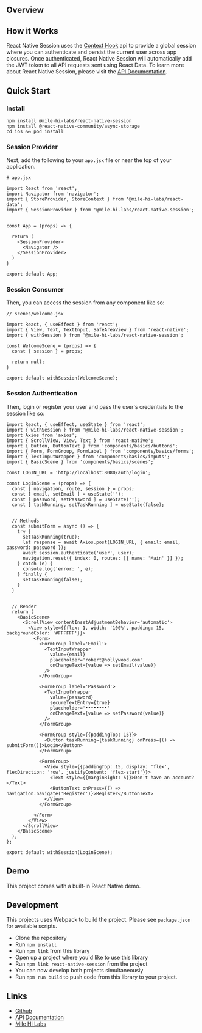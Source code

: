 ## Overview


## How it Works
React Native Session uses the [Context Hook](https://reactjs.org/docs/context.html) api to provide a global session where you can authenticate and persist the current user across app closures. Once authenticated, React Native Session will automatically add the JWT token to all API requests sent using React Data. To learn more about React Native Session, please visit the [API Documentation](https://app.gitbook.com/@mile-hi-labs/s/react-native-session/).


## Quick Start


### Install
```
npm install @mile-hi-labs/react-native-session
npm install @react-native-community/async-storage
cd ios && pod install
```

### Session Provider
Next, add the following to your `app.jsx` file or near the top of your application.

```
# app.jsx

import React from 'react';
import Navigator from 'navigator';
import { StoreProvider, StoreContext } from '@mile-hi-labs/react-data';
import { SessionProvider } from '@mile-hi-labs/react-native-session';


const App = (props) => {

  return (
    <SessionProvider>
      <Navigator />
    </SessionProvider>
  )
}

export default App;
```

### Session Consumer
Then, you can access the session from any component like so:

```
// scenes/welcome.jsx

import React, { useEffect } from 'react';
import { View, Text, TextInput, SafeAreaView } from 'react-native';
import { withSession } from '@mile-hi-labs/react-native-session';

const WelcomeScene = (props) => {
  const { session } = props;

  return null;
}

export default withSession(WelcomeScene);

```

### Session Authentication
Then, login or register your user and pass the user's credentials to the session like so:

```
import React, { useEffect, useState } from 'react';
import { withSession } from '@mile-hi-labs/react-native-session';
import Axios from 'axios';
import { ScrollView, View, Text } from 'react-native';
import { Button, ButtonText } from 'components/basics/buttons';
import { Form, FormGroup, FormLabel } from 'components/basics/forms';
import { TextInputWrapper } from 'components/basics/inputs';
import { BasicScene } from 'components/basics/scenes';

const LOGIN_URL = 'http://localhost:8080/auth/login';

const LoginScene = (props) => {
  const { navigation, route, session } = props;
  const [ email, setEmail ] = useState('');
  const [ password, setPassword ] = useState('');
  const [ taskRunning, setTaskRunning ] = useState(false);


  // Methods
  const submitForm = async () => {
    try {
      setTaskRunning(true);
      let response = await Axios.post(LOGIN_URL, { email: email, password: password });
      await session.authenticate('user', user);
      navigation.reset({ index: 0, routes: [{ name: 'Main' }] });
    } catch (e) {
      console.log('error: ', e);
    } finally {
      setTaskRunning(false);
    }
  }


  // Render
  return (
    <BasicScene>
      <ScrollView contentInsetAdjustmentBehavior='automatic'>
        <View style={{flex: 1, width: '100%', padding: 15, backgroundColor: '#FFFFFF'}}>
          <Form>
            <FormGroup label='Email'>
              <TextInputWrapper
                value={email}
                placeholder='robert@hollywood.com'
                onChangeText={value => setEmail(value)}
              />
            </FormGroup>

            <FormGroup label='Password'>
              <TextInputWrapper
                value={password}
                secureTextEntry={true}
                placeholder='••••••••'
                onChangeText={value => setPassword(value)}
              />
            </FormGroup>

            <FormGroup style={{paddingTop: 15}}>
              <Button taskRunning={taskRunning} onPress={() => submitForm()}>Login</Button>
            </FormGroup>

            <FormGroup>
              <View style={{paddingTop: 15, display: 'flex', flexDirection: 'row', justifyContent: 'flex-start'}}>
                <Text style={{marginRight: 5}}>Don't have an account?</Text>
                <ButtonText onPress={() => navigation.navigate('Register')}>Register</ButtonText>
              </View>
            </FormGroup>

          </Form>
        </View>
      </ScrollView>
    </BasicScene>
  );
};

export default withSession(LoginScene);

```

## Demo
This project comes with a built-in React Native demo.


## Development
This projects uses Webpack to build the project. Please see `package.json` for available scripts.
- Clone the repository
- Run `npm install`
- Run `npm link` from this library
- Open up a project where you'd like to use this library
- Run `npm link react-native-session` from the project
- You can now develop both projects simultaneously
- Run `npm run build` to push code from this library to your project.


## Links
- [Github](https://github.com/mile-hi-labs/react-native-session)
- [API Documentation](https://app.gitbook.com/@mile-hi-labs/s/react-native-session/)
- [Mile Hi Labs](https://milehilabs.io)
